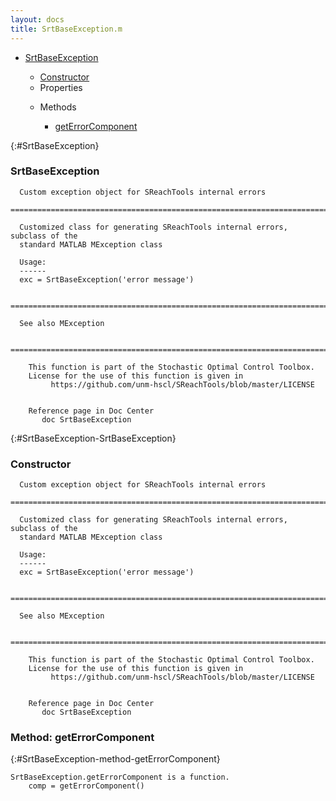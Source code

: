 ```yaml
---
layout: docs
title: SrtBaseException.m
---
```


<ul class="doc-list">
    <li class="doc-list"><a href="#SrtBaseException">SrtBaseException</a></li>
    <ul class="doc-list">
        <li><a href="#SrtBaseException-SrtBaseException">Constructor</a></li>
        <li>Properties</li>
        <ul class="doc-list">
        </ul>
        <li>Methods</li>
        <ul class="doc-list">
            <li class="doc-list"><a href="#SrtBaseException-method-getErrorComponent">getErrorComponent</a></li>
        </ul>
    </ul>
</ul>

{:#SrtBaseException}
### SrtBaseException
```
  Custom exception object for SReachTools internal errors
  ============================================================================
  
  Customized class for generating SReachTools internal errors, subclass of the 
  standard MATLAB MException class
 
  Usage:
  ------
  exc = SrtBaseException('error message')
 
  ============================================================================
 
  See also MException
 
  ============================================================================
 
    This function is part of the Stochastic Optimal Control Toolbox.
    License for the use of this function is given in
         https://github.com/unm-hscl/SReachTools/blob/master/LICENSE
  

    Reference page in Doc Center
       doc SrtBaseException

```

{:#SrtBaseException-SrtBaseException}
### Constructor
```
  Custom exception object for SReachTools internal errors
  ============================================================================
  
  Customized class for generating SReachTools internal errors, subclass of the 
  standard MATLAB MException class
 
  Usage:
  ------
  exc = SrtBaseException('error message')
 
  ============================================================================
 
  See also MException
 
  ============================================================================
 
    This function is part of the Stochastic Optimal Control Toolbox.
    License for the use of this function is given in
         https://github.com/unm-hscl/SReachTools/blob/master/LICENSE
  

    Reference page in Doc Center
       doc SrtBaseException

```

### Method: getErrorComponent
{:#SrtBaseException-method-getErrorComponent}
```
SrtBaseException.getErrorComponent is a function.
    comp = getErrorComponent()
```

